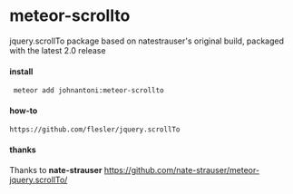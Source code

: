 # meteor-scrollto
jquery.scrollTo package based on natestrauser's original build, packaged with the latest 2.0 release

#### install

     meteor add johnantoni:meteor-scrollto
     
#### how-to

    https://github.com/flesler/jquery.scrollTo

#### thanks

Thanks to **nate-strauser** https://github.com/nate-strauser/meteor-jquery.scrollTo/

